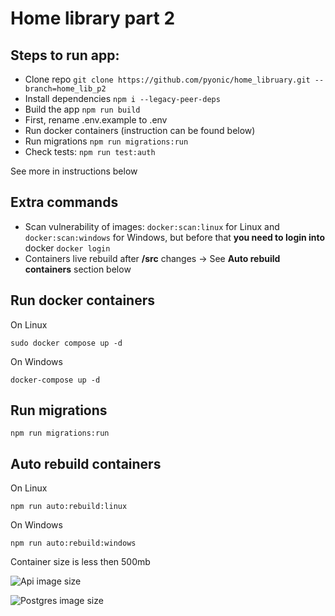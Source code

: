 # Home library part 2

## Steps to run app:
- Clone repo ```git clone https://github.com/pyonic/home_libruary.git --branch=home_lib_p2```
- Install dependencies ```npm i --legacy-peer-deps```
- Build the app ```npm run build```
- First, rename .env.example to .env
- Run docker containers (instruction can be found below)
- Run migrations ``npm run migrations:run``
- Check tests: ```npm run test:auth```

See more in instructions below

## Extra commands
- Scan vulnerability of images: ``docker:scan:linux`` for Linux and ``docker:scan:windows`` for Windows, but before that **you need to login into** docker ``docker login``
- Containers live rebuild after **/src** changes -> See **Auto rebuild containers** section below
  
## Run docker containers
On Linux

```sudo docker compose up -d```

On Windows

```docker-compose up -d```

## Run migrations

``npm run migrations:run``

## Auto rebuild containers

On Linux

```npm run auto:rebuild:linux```

On Windows

```npm run auto:rebuild:windows```

Container size is less then 500mb

![Api image size](image.png)

![Postgres image size](image-1.png)

